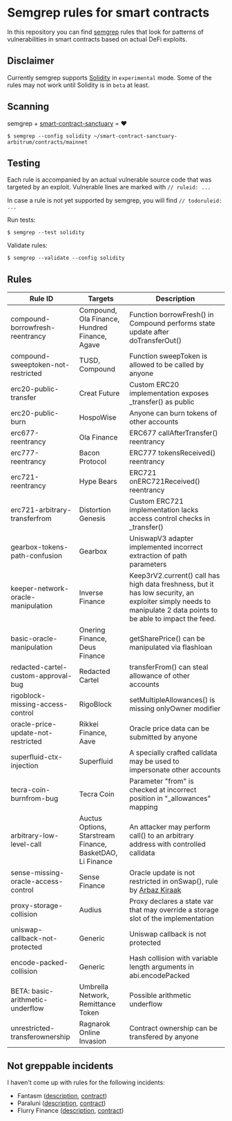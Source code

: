 # Semgrep rules for smart contracts

In this repository you can find [semgrep](https://semgrep.dev/) rules that look for patterns of vulnerabilities in smart contracts based on actual DeFi exploits.

## Disclaimer

Currently semgrep supports [Solidity](https://semgrep.dev/docs/language-support/) in `experimental` mode. Some of the rules may not work until Solidity is in `beta` at least.

## Scanning

semgrep + [smart-contract-sanctuary](https://github.com/tintinweb/smart-contract-sanctuary) = ❤️

```shell
$ semgrep --config solidity ~/smart-contract-sanctuary-arbitrum/contracts/mainnet
```

## Testing

Each rule is accompanied by an actual vulnerable source code that was targeted by an exploit. Vulnerable lines are marked with `// ruleid: ...`

In case a rule is not yet supported by semgrep, you will find `// todoruleid: ...`

Run tests: 

```shell
$ semgrep --test solidity
```

Validate rules: 

```shell
$ semgrep --validate --config solidity
```

## Rules

Rule ID | Targets | Description
--- | --- | ---
compound-borrowfresh-reentrancy | Compound, Ola Finance, Hundred Finance, Agave | Function borrowFresh() in Compound performs state update after doTransferOut()
compound-sweeptoken-not-restricted | TUSD, Compound | Function sweepToken is allowed to be called by anyone
erc20-public-transfer | Creat Future | Custom ERC20 implementation exposes _transfer() as public
erc20-public-burn | HospoWise | Anyone can burn tokens of other accounts
erc677-reentrancy | Ola Finance | ERC677 callAfterTransfer() reentrancy
erc777-reentrancy | Bacon Protocol | ERC777 tokensReceived() reentrancy
erc721-reentrancy | Hype Bears | ERC721 onERC721Received() reentrancy
erc721-arbitrary-transferfrom | Distortion Genesis | Custom ERC721 implementation lacks access control checks in _transfer()
gearbox-tokens-path-confusion | Gearbox | UniswapV3 adapter implemented incorrect extraction of path parameters
keeper-network-oracle-manipulation | Inverse Finance | Keep3rV2.current() call has high data freshness, but it has low security, an exploiter simply needs to manipulate 2 data points to be able to impact the feed.
basic-oracle-manipulation | Onering Finance, Deus Finance | getSharePrice() can be manipulated via flashloan
redacted-cartel-custom-approval-bug | Redacted Cartel | transferFrom() can steal allowance of other accounts
rigoblock-missing-access-control | RigoBlock | setMultipleAllowances() is missing onlyOwner modifier
oracle-price-update-not-restricted | Rikkei Finance, Aave | Oracle price data can be submitted by anyone
superfluid-ctx-injection | Superfluid | A specially crafted calldata may be used to impersonate other accounts
tecra-coin-burnfrom-bug | Tecra Coin | Parameter "from" is checked at incorrect position in "_allowances" mapping
arbitrary-low-level-call | Auctus Options, Starstream Finance, BasketDAO, Li Finance | An attacker may perform call() to an arbitrary address with controlled calldata
sense-missing-oracle-access-control | Sense Finance | Oracle update is not restricted in onSwap(), rule by [Arbaz Kiraak](https://twitter.com/ArbazKiraak)
proxy-storage-collision | Audius | Proxy declares a state var that may override a storage slot of the implementation
uniswap-callback-not-protected | Generic | Uniswap callback is not protected
encode-packed-collision | Generic | Hash collision with variable length arguments in abi.encodePacked
BETA: basic-arithmetic-underflow | Umbrella Network, Remittance Token | Possible arithmetic underflow
unrestricted-transferownership | Ragnarok Online Invasion | Contract ownership can be transfered by anyone

## Not greppable incidents

I haven't come up with rules for the following incidents:

- Fantasm ([description](https://twitter.com/RugDocIO/status/1501629678993518599), [contract](https://ftmscan.com/address/0x880672ab1d46d987e5d663fc7476cd8df3c9f937))
- Paraluni ([description](https://slowmist.medium.com/paraluni-incident-analysis-58be442a4f99), [contract](https://www.contract-diff.xyz/?address=0xa386f30853a7eb7e6a25ec8389337a5c6973421d&chain=1))
- Flurry Finance ([description](https://twitter.com/CertiKTech/status/1496298929599746048), [contract](https://bscscan.com/address/0x5085c49828b0b8e69bae99d96a8e0fcf0a033369))
